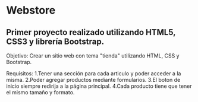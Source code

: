 # Webstore
## Primer proyecto realizado utilizando HTML5, CSS3 y librería Bootstrap. 

Objetivo: Crear un sitio web con tema "tienda" utilizando HTML, CSS y Bootstrap.

Requisitos: 
1.Tener una sección para cada articulo y poder acceder a la misma. 
2.Poder agregar productos mediante formularios.
3.El boton de inicio siempre redirija a la página principal.
4.Cada producto tiene que tener el mismo tamaño y formato.

